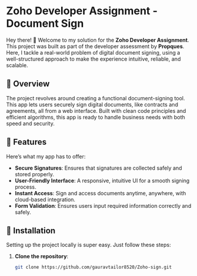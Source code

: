# Zoho Developer Assignment - Document Sign

Hey there! 👋 Welcome to my solution for the **Zoho Developer Assignment**. This project was built as part of the developer assessment by **Propques**. Here, I tackle a real-world problem of digital document signing, using a well-structured approach to make the experience intuitive, reliable, and scalable.

## 📜 Overview

The project revolves around creating a functional document-signing tool. This app lets users securely sign digital documents, like contracts and agreements, all from a web interface. Built with clean code principles and efficient algorithms, this app is ready to handle business needs with both speed and security.

## 🚀 Features

Here’s what my app has to offer:

- **Secure Signatures**: Ensures that signatures are collected safely and stored properly.
- **User-Friendly Interface**: A responsive, intuitive UI for a smooth signing process.
- **Instant Access**: Sign and access documents anytime, anywhere, with cloud-based integration.
- **Form Validation**: Ensures users input required information correctly and safely.

## 🔧 Installation

Setting up the project locally is super easy. Just follow these steps:

1. **Clone the repository**:
   ```bash
   git clone https://github.com/gauravtailor8520/Zoho-sign.git

